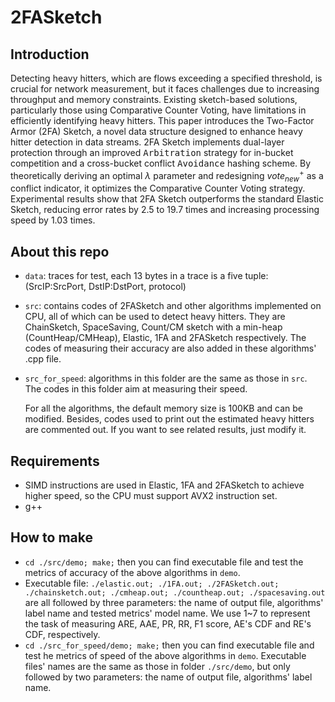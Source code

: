 # 2FASketch

## Introduction
Detecting heavy hitters, which are flows exceeding a specified threshold, is crucial for network measurement, but it faces challenges due to increasing throughput and memory constraints. Existing sketch-based solutions, particularly those using Comparative Counter Voting, have limitations in efficiently identifying heavy hitters. This paper introduces the Two-Factor Armor (2FA) Sketch, a novel data structure designed to enhance heavy hitter detection in data streams. 2FA Sketch implements dual-layer protection through an improved <tt>Arbitration</tt> strategy for in-bucket competition and a cross-bucket conflict <tt>Avoidance</tt> hashing scheme. By theoretically deriving an optimal $\lambda$ parameter and redesigning $vote^+_{new}$ as a conflict indicator, it optimizes the Comparative Counter Voting strategy. Experimental results show that 2FA Sketch outperforms the standard Elastic Sketch, reducing error rates by 2.5 to 19.7 times and increasing processing speed by 1.03 times.

## About this repo
- `data`: traces for test, each 13 bytes in a trace is a five tuple: (SrcIP:SrcPort, DstIP:DstPort, protocol)

- `src`: contains codes of 2FASketch and other algorithms implemented on CPU, all of which can be used to detect heavy hitters. They are  ChainSketch, SpaceSaving, Count/CM sketch with a min-heap (CountHeap/CMHeap), Elastic, 1FA and 2FASketch respectively. The codes of measuring their accuracy are also added in these algorithms'  .cpp file.

- `src_for_speed`: algorithms in this folder are the same as those in `src`. The codes in this folder aim at measuring their speed.   

  For all the algorithms, the default memory size is 100KB and can be modified. Besides, codes used to print out the estimated heavy hitters are commented out. If you want to see related results, just modify it.

## Requirements
- SIMD instructions are used in Elastic, 1FA and 2FASketch to achieve higher speed, so the CPU must support AVX2 instruction set.
- g++

## How to make
- `cd ./src/demo; make;` then you can find executable file and test the metrics of accuracy of the above algorithms in `demo`.
- Executable file: `./elastic.out; ./1FA.out; ./2FASketch.out; ./chainsketch.out; ./cmheap.out; ./countheap.out; ./spacesaving.out ` are all followed by  three parameters: the name of output file, algorithms' label name and tested metrics' model name. We use 1~7 to represent the task of measuring ARE, AAE, PR, RR, F1 score, AE's CDF and RE's CDF, respectively.  
- `cd ./src_for_speed/demo; make;` then you can find executable file and test he metrics of speed of  the above algorithms in `demo`. Executable files' names are the same as those in folder `./src/demo`, but only followed by two parameters: the name of output file, algorithms' label name.


